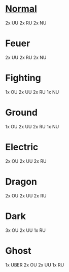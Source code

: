 # [Normal](https://pokepast.es/1eedb971fe6287d5)

2x UU
2x RU
2x NU

# Feuer

2x UU
2x RU
2x NU

# Fighting

1x OU
2x UU
2x RU
1x NU

# Ground

1x OU
2x UU
2x RU
1x NU

# Electric

2x OU
2x UU
2x RU

# Dragon

2x OU
2x UU
2x RU

# Dark

3x OU
2x UU
1x RU

# Ghost

1x UBER
2x OU
2x UU
1x RU
